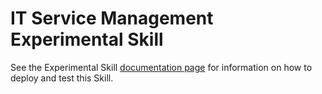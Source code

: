 # IT Service Management Experimental Skill

See the Experimental Skill [documentation page](/docs/reference/skills/experimental.md) for information on how to deploy and test this Skill.
